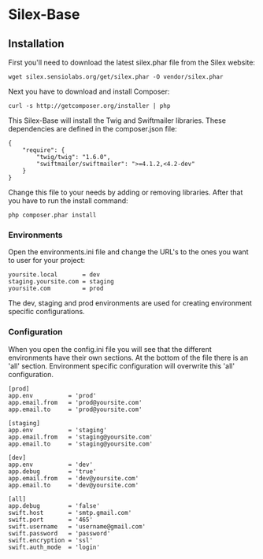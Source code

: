 # Silex-Base

## Installation

First you'll need to download the latest silex.phar file from the Silex website:

    wget silex.sensiolabs.org/get/silex.phar -O vendor/silex.phar

Next you have to download and install Composer:
 
    curl -s http://getcomposer.org/installer | php

This Silex-Base will install the Twig and Swiftmailer libraries. These dependencies are defined in the composer.json file:

    {
        "require": {
            "twig/twig": "1.6.0",
            "swiftmailer/swiftmailer": ">=4.1.2,<4.2-dev"
        }
    }

Change this file to your needs by adding or removing libraries. After that you have to run the install command:

    php composer.phar install

### Environments

Open the environments.ini file and change the URL's to the ones you want to user for your project:

    yoursite.local       = dev
    staging.yoursite.com = staging
    yoursite.com         = prod
    
The dev, staging and prod environments are used for creating environment specific configurations.

### Configuration

When you open the config.ini file you will see that the different environments have their own sections. At the bottom of the file there is an 'all' section. Environment specific configuration will overwrite this 'all' configuration.

    [prod]
    app.env          = 'prod'
    app.email.from   = 'prod@yoursite.com'
    app.email.to     = 'prod@yoursite.com'

    [staging]
    app.env          = 'staging'
    app.email.from   = 'staging@yoursite.com'
    app.email.to     = 'staging@yoursite.com'

    [dev]
    app.env          = 'dev'
    app.debug        = 'true'
    app.email.from   = 'dev@yoursite.com'
    app.email.to     = 'dev@yoursite.com'

    [all]
    app.debug        = 'false'
    swift.host       = 'smtp.gmail.com'
    swift.port       = '465'
    swift.username   = 'username@gmail.com'
    swift.password   = 'password'
    swift.encryption = 'ssl'
    swift.auth_mode  = 'login'
